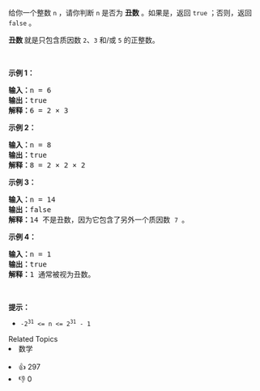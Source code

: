 <p>给你一个整数 <code>n</code> ，请你判断 <code>n</code> 是否为 <strong>丑数</strong> 。如果是，返回 <code>true</code> ；否则，返回 <code>false</code> 。</p>

<p><strong>丑数 </strong>就是只包含质因数 <code>2</code>、<code>3</code> 和/或 <code>5</code> 的正整数。</p>

<p> </p>

<p><strong>示例 1：</strong></p>

<pre>
<strong>输入：</strong>n = 6
<strong>输出：</strong>true
<strong>解释：</strong>6 = 2 × 3</pre>

<p><strong>示例 2：</strong></p>

<pre>
<strong>输入：</strong>n = 8
<strong>输出：</strong>true
<strong>解释：</strong>8 = 2 × 2 × 2
</pre>

<p><strong>示例 3：</strong></p>

<pre>
<strong>输入：</strong>n = 14
<strong>输出：</strong>false
<strong>解释：</strong>14 不是丑数，因为它包含了另外一个质因数 <code>7 </code>。
</pre>

<p><strong>示例 4：</strong></p>

<pre>
<strong>输入：</strong>n = 1
<strong>输出：</strong>true
<strong>解释：</strong>1 通常被视为丑数。
</pre>

<p> </p>

<p><strong>提示：</strong></p>

<ul>
	<li><code>-2<sup>31</sup> <= n <= 2<sup>31</sup> - 1</code></li>
</ul>
<div><div>Related Topics</div><div><li>数学</li></div></div><br><div><li>👍 297</li><li>👎 0</li></div>